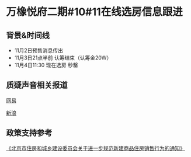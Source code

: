# 万橡悦府二期#10#11在线选房信息跟进

## 背景&时间线
* 11月2日预售消息传出
* 11月3日21点半前 认筹结束（认筹金20W）
* 11月4日11:30 现在选房 秒罄

## 质疑声音相关报道
[网易](https://www.163.com/dy/article/GNSLKGCU0514R9KQ.html)

[新浪](https://k.sina.com.cn/article_7517400647_1c0126e4705901mnmy.html)

## 政策支持参考
[《北京市住房和城乡建设委员会关于进一步规范新建商品住房销售行为的通知》](http://zjw.beijing.gov.cn/bjjs/xxgk/fgwj3/qtwj/fwglltz/11052961/index.shtml)




